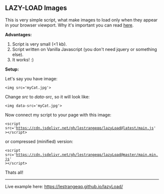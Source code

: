 ## LAZY-LOAD Images

This is very simple script, what make images to load only when they appear in your browser viewport. Why it's important you can read <a href='https://web.dev/browser-level-image-lazy-loading/'>here</a>.

<b>Advantages:</b>

1. Script is very small (<1 kb).
2. Script written on Vanilla Javascript (you don't need jquery or something else).
3. It works! :)

<b>Setup:</b>

Let's say you have image:

<code>&lt;img src='myCat.jpg'&gt;</code>

Change <i>src</i> to <i>data-src</i>, so it will look like:

<code>&lt;img data-src='myCat.jpg'&gt;</code>

Now connect my script to your page with this image:

<code>&lt;script src='https://cdn.jsdelivr.net/gh/lestrangeqq/lazyLoad@latest/main.js' &gt;&lt;/script&gt;</code>

or compressed (minified) version:

<code>&lt;script src='https://cdn.jsdelivr.net/gh/lestrangeqq/lazyLoad@master/main.min.js' &gt;&lt;/script&gt;</code>

Thats all!

<hr>

Live example here: <a href='https://lestrangeqq.github.io/lazyLoad/'>https://lestrangeqq.github.io/lazyLoad/</a>
